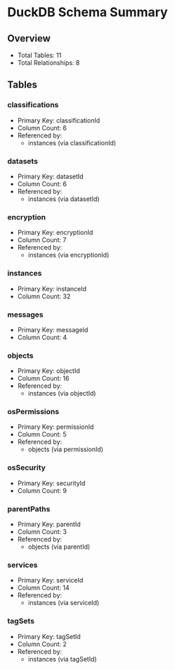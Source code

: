 # DuckDB Schema Summary

## Overview
- Total Tables: 11
- Total Relationships: 8

## Tables
### classifications
- Primary Key: classificationId
- Column Count: 6
- Referenced by:
  - instances (via classificationId)

### datasets
- Primary Key: datasetId
- Column Count: 6
- Referenced by:
  - instances (via datasetId)

### encryption
- Primary Key: encryptionId
- Column Count: 7
- Referenced by:
  - instances (via encryptionId)

### instances
- Primary Key: instanceId
- Column Count: 32

### messages
- Primary Key: messageId
- Column Count: 4

### objects
- Primary Key: objectId
- Column Count: 16
- Referenced by:
  - instances (via objectId)

### osPermissions
- Primary Key: permissionId
- Column Count: 5
- Referenced by:
  - objects (via permissionId)

### osSecurity
- Primary Key: securityId
- Column Count: 9

### parentPaths
- Primary Key: parentId
- Column Count: 3
- Referenced by:
  - objects (via parentId)

### services
- Primary Key: serviceId
- Column Count: 14
- Referenced by:
  - instances (via serviceId)

### tagSets
- Primary Key: tagSetId
- Column Count: 2
- Referenced by:
  - instances (via tagSetId)
